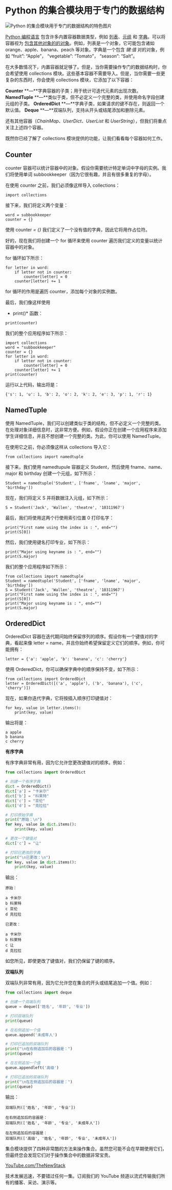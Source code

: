 # Python 的集合模块用于专门的数据结构

![Python 的集合模块用于专门的数据结构的特色图片](https://cdn.thenewstack.io/media/2024/03/debf09cc-heather-m-edwards-tac5veacyia-unsplash-1024x747.jpg)

[Python 编程语言](https://thenewstack.io/an-introduction-to-python-for-non-programmers/) 包含许多内置容器数据类型，例如 [列表](https://thenewstack.io/python-for-beginners-lists/)、[元组](https://thenewstack.io/python-for-beginners-when-and-how-to-use-tuples/) 和 [字典](https://thenewstack.io/python-the-many-ways-to-merge-a-dictionary/)。可以将容器视为 [包含其他对象的的对象](https://thenewstack.io/python-oop/)。例如，列表是一个对象，它可能包含诸如 orange、apple、banana、peach 等对象。字典是一个包含 *键:值* 对的对象，例如 “fruit”: “Apple”， “vegetable”: “Tomato”， “season”: “Salt”。

在大多数情况下，内置容器就足够了。但是，当你需要操作专门的数据结构时，你会希望使用 collections 模块。这些基本容器不需要导入。但是，当你需要一些更复杂的东西时，你会使用 collections 模块，它添加了以下容器：

**Counter** **—**字典容器的子类；用于统计可迭代元素的出现次数。
**NamedTuple** **—**类似于类，但不必定义一个完整的类，并使用命名字段创建元组的子类。
**OrderedDict** **—**字典子类，如果请求的键不存在，则返回一个默认值。
**Deque** **—**双端队列，支持从开头或结尾添加和删除元素。

还有其他容器（*ChainMap*、*UserDict*、*UserList* 和 *UserString*），但我们将重点关注上述四个容器。

既然你已经了解了 collections 模块提供的功能，让我们看看每个容器如何工作。

## Counter

counter 容器可以统计容器中的对象。假设你需要统计特定单词中字母的实例。我们将使用单词 subbookkeeper（因为它很有趣，并且有很多重复的字母）。

在使用 counter 之前，我们必须像这样导入 collections：

```
import collections
```

接下来，我们将定义两个变量：

```
word = subbookkeeper
counter = {}
```

使用 counter
*= {}* 我们定义了一个没有值的字典，因此它将用作占位符。

好的，现在我们将创建一个 for 循环来使用 counter 遍历我们定义的变量以统计容器中的对象。

for 循环如下所示：

```
for letter in word:
    if letter not in counter:
        counter[letter] = 0
    counter[letter] += 1
```

for 循环的作用是遍历 counter，添加每个对象的实例数。

最后，我们像这样使用
* print()* 函数：

```
print(counter)
```

我们的整个应用程序如下所示：

```
import collections
word = "subbookkeeper"
counter = {}
for letter in word:
    if letter not in counter:
        counter[letter] = 0
    counter[letter] += 1
print(counter)
```

运行以上代码，输出将是：

```
{'s': 1, 'u': 1, 'b': 2, 'o': 2, 'k': 2, 'e': 3, 'p': 1, 'r': 1}
```

## NamedTuple

使用 NamedTuple，我们可以创建类似于类的结构，但不必定义一个完整的类。在处理对象详细信息时，这非常方便。例如，假设你正在创建一个应用程序来添加学生详细信息，并且不想创建一个完整的类。为此，你可以使用 NamedTuple。

在使用它之前，你必须像这样从 collections 导入它：

```
from collections import namedtuple
```

接下来，我们使用 namedtupule 容器定义 Student，然后使用 fname、name、major 和 birthday 创建一个元组，如下所示：

```
Student = namedtuple('Student', ['fname', 'lname', 'major', 'birthday'])
```

现在，我们将定义 S 并将数据注入元组，如下所示：

```
S = Student('Jack', 'Wallen', 'theatre', '10311967')
```

最后，我们将使用这两个行使用索引位置 0 打印名字：

```
print("First name using the index is : ", end="")
print(S[0])
```

然后，我们使用键名打印专业，如下所示：

```
print("Major using keyname is : ", end="")
print(S.major)
```

我们的整个应用程序如下所示：

```
from collections import namedtuple
Student = namedtuple('Student', ['fname', 'lname', 'major', 'birthday'])
S = Student('Jack', 'Wallen', 'theatre', '10311967')
print("First name using the index is : ", end="")
print(S[0])
print("Major using keyname is : ", end="")
print(S.major)
```

## OrderedDict

OrderedDict 容器在迭代期间始终保留序列的顺序。假设你有一个键值对的字典，看起来像 letter = name，并且你始终希望保留定义它们的顺序。例如，你可能拥有：

```
letter = {'a': 'apple', 'b': 'banana', 'c': 'cherry'}
```

使用 OrderedDict，你可以确保字典中的顺序保持不变，如下所示：

```
from collections import OrderedDict
letter = OrderedDict([('a', 'apple'), ('b', 'banana'), ('c', 'cherry')])
```

现在，如果你迭代字典，它将按插入顺序打印键值对：

```
for key, value in letter.items():
    print(key, value)
```

输出将是：

```
a apple
b banana
c cherry
```
**有序字典**

有序字典非常有用，因为它允许您更改键值对的顺序。例如：

```python
from collections import OrderedDict

# 创建一个有序字典
dict = OrderedDict()
dict['a'] = "卡米尔"
dict['b'] = "科莱特"
dict['c'] = "亚伦"
dict['d'] = "克拉拉"

# 打印原始字典
print("原始：\n")
for key, value in dict.items():
    print(key, value)

# 更改一个键值对
dict['c'] = "让"

# 打印已更改的字典
print("\n已更改：\n")
for key, value in dict.items():
    print(key, value)
```

输出：

```
原始：

a 卡米尔
b 科莱特
c 亚伦
d 克拉拉

已更改：

a 卡米尔
b 科莱特
c 让
d 克拉拉
```

如您所见，即使更改了键值对，我们仍保留了键的顺序。

**双端队列**

双端队列非常有用，因为它允许您在集合的开头或结尾追加一个值。例如：

```python
from collections import deque

# 创建一个双端队列
queue = deque(['姓名', '年龄', '专业'])

# 打印双端队列
print(queue)

# 在右侧追加一个值
queue.append('未成年人')

# 打印已追加的双端队列
print("\n在右侧追加后的容器是：")
print(queue)

# 在左侧追加一个值
queue.appendleft('高级')

# 打印已追加的双端队列
print("\n在左侧追加后的容器是：")
print(queue)
```

输出：

```
双端队列(['姓名', '年龄', '专业'])

在右侧追加后的容器是：
双端队列(['姓名', '年龄', '专业', '未成年人'])

在左侧追加后的容器是：
双端队列(['高级', '姓名', '年龄', '专业', '未成年人'])
```

集合模块提供了四种非常酷的方法来操作集合。虽然您可能不会在早期使用它们，但最终您会发现它们对于操作集合中的数据非常宝贵。

[YouTube.com/TheNewStack](https://youtube.com/thenewstack?sub_confirmation=1)

技术发展迅速，不要错过任何一集。订阅我们的 YouTube 频道以流式传输我们所有的播客、采访、演示等。